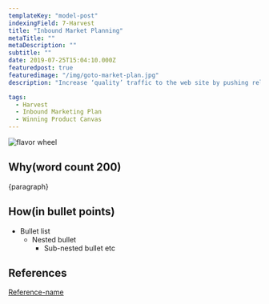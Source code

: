 ```yaml
---
templateKey: "model-post"
indexingField: 7-Harvest
title: "Inbound Market Planning"
metaTitle: ""
metaDescription: ""
subtitle: ""
date: 2019-07-25T15:04:10.000Z
featuredpost: true
featuredimage: "/img/goto-market-plan.jpg"
description: "Increase ‘quality’ traffic to the web site by pushing relevant content to the right minded people via digital marketing channels such as search engine optimization and social media. Continue to help, support and maintain a relationship with both potential and existing customers."

tags:
  - Harvest
  - Inbound Marketing Plan
  - Winning Product Canvas
---
```


![flavor wheel](/img/<content-main-image>.jpeg)

## Why(word count 200)
{paragraph}

## How(in bullet points)

- Bullet list
  - Nested bullet
    - Sub-nested bullet etc

## References

[Reference-name](http://website.com)
